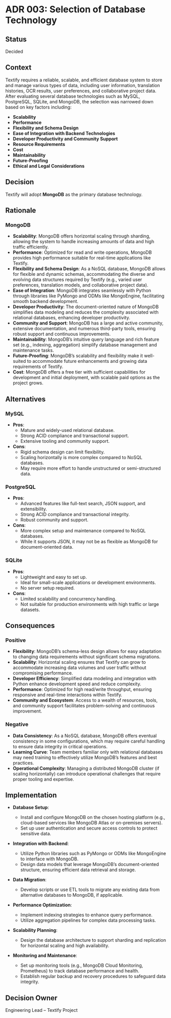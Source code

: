 # ADR 003: Selection of Database Technology

## Status
Decided

## Context
Textify requires a reliable, scalable, and efficient database system to store and manage various types of data, including user information, translation histories, OCR results, user preferences, and collaborative project data. After evaluating several database technologies such as MySQL, PostgreSQL, SQLite, and MongoDB, the selection was narrowed down based on key factors including:

- **Scalability**
- **Performance**
- **Flexibility and Schema Design**
- **Ease of Integration with Backend Technologies**
- **Developer Productivity and Community Support**
- **Resource Requirements**
- **Cost**
- **Maintainability**
- **Future-Proofing**
- **Ethical and Legal Considerations**

## Decision
Textify will adopt **MongoDB** as the primary database technology.

## Rationale

### **MongoDB**
- **Scalability**: MongoDB offers horizontal scaling through sharding, allowing the system to handle increasing amounts of data and high traffic efficiently.
- **Performance**: Optimized for read and write operations, MongoDB provides high performance suitable for real-time applications like Textify.
- **Flexibility and Schema Design**: As a NoSQL database, MongoDB allows for flexible and dynamic schemas, accommodating the diverse and evolving data structures required by Textify (e.g., varied user preferences, translation models, and collaborative project data).
- **Ease of Integration**: MongoDB integrates seamlessly with Python through libraries like PyMongo and ODMs like MongoEngine, facilitating smooth backend development.
- **Developer Productivity**: The document-oriented nature of MongoDB simplifies data modeling and reduces the complexity associated with relational databases, enhancing developer productivity.
- **Community and Support**: MongoDB has a large and active community, extensive documentation, and numerous third-party tools, ensuring robust support and continuous improvements.
- **Maintainability**: MongoDB’s intuitive query language and rich feature set (e.g., indexing, aggregation) simplify database management and maintenance tasks.
- **Future-Proofing**: MongoDB’s scalability and flexibility make it well-suited to accommodate future enhancements and growing data requirements of Textify.
- **Cost**: MongoDB offers a free tier with sufficient capabilities for development and initial deployment, with scalable paid options as the project grows.

## Alternatives

### **MySQL**
- **Pros**:
  - Mature and widely-used relational database.
  - Strong ACID compliance and transactional support.
  - Extensive tooling and community support.
- **Cons**:
  - Rigid schema design can limit flexibility.
  - Scaling horizontally is more complex compared to NoSQL databases.
  - May require more effort to handle unstructured or semi-structured data.

### **PostgreSQL**
- **Pros**:
  - Advanced features like full-text search, JSON support, and extensibility.
  - Strong ACID compliance and transactional integrity.
  - Robust community and support.
- **Cons**:
  - More complex setup and maintenance compared to NoSQL databases.
  - While it supports JSON, it may not be as flexible as MongoDB for document-oriented data.

### **SQLite**
- **Pros**:
  - Lightweight and easy to set up.
  - Ideal for small-scale applications or development environments.
  - No server setup required.
- **Cons**:
  - Limited scalability and concurrency handling.
  - Not suitable for production environments with high traffic or large datasets.

## Consequences

### **Positive**
- **Flexibility**: MongoDB’s schema-less design allows for easy adaptation to changing data requirements without significant schema migrations.
- **Scalability**: Horizontal scaling ensures that Textify can grow to accommodate increasing data volumes and user traffic without compromising performance.
- **Developer Efficiency**: Simplified data modeling and integration with Python enhance development speed and reduce complexity.
- **Performance**: Optimized for high read/write throughput, ensuring responsive and real-time interactions within Textify.
- **Community and Ecosystem**: Access to a wealth of resources, tools, and community support facilitates problem-solving and continuous improvement.

### **Negative**
- **Data Consistency**: As a NoSQL database, MongoDB offers eventual consistency in some configurations, which may require careful handling to ensure data integrity in critical operations.
- **Learning Curve**: Team members familiar only with relational databases may need training to effectively utilize MongoDB’s features and best practices.
- **Operational Complexity**: Managing a distributed MongoDB cluster (if scaling horizontally) can introduce operational challenges that require proper tooling and expertise.

## Implementation
- **Database Setup**:
  - Install and configure MongoDB on the chosen hosting platform (e.g., cloud-based services like MongoDB Atlas or on-premises servers).
  - Set up user authentication and secure access controls to protect sensitive data.
  
- **Integration with Backend**:
  - Utilize Python libraries such as PyMongo or ODMs like MongoEngine to interface with MongoDB.
  - Design data models that leverage MongoDB’s document-oriented structure, ensuring efficient data retrieval and storage.
  
- **Data Migration**:
  - Develop scripts or use ETL tools to migrate any existing data from alternative databases to MongoDB, if applicable.
  
- **Performance Optimization**:
  - Implement indexing strategies to enhance query performance.
  - Utilize aggregation pipelines for complex data processing tasks.
  
- **Scalability Planning**:
  - Design the database architecture to support sharding and replication for horizontal scaling and high availability.
  
- **Monitoring and Maintenance**:
  - Set up monitoring tools (e.g., MongoDB Cloud Monitoring, Prometheus) to track database performance and health.
  - Establish regular backup and recovery procedures to safeguard data integrity.

## Decision Owner
Engineering Lead – Textify Project
